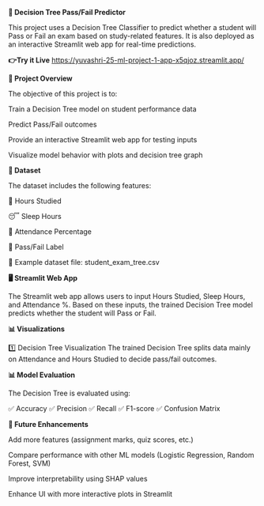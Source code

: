 **🌳 Decision Tree Pass/Fail Predictor**

This project uses a Decision Tree Classifier to predict whether a student will Pass or Fail an exam based on study-related features.
It is also deployed as an interactive Streamlit web app for real-time predictions.

**👉Try it Live** https://yuvashri-25-ml-project-1-app-x5qjoz.streamlit.app/

**📌 Project Overview**

The objective of this project is to:

Train a Decision Tree model on student performance data

Predict Pass/Fail outcomes

Provide an interactive Streamlit web app for testing inputs

Visualize model behavior with plots and decision tree graph

**📂 Dataset**

The dataset includes the following features:

📖 Hours Studied

😴 Sleep Hours

🏫 Attendance Percentage

🎯 Pass/Fail Label

📄 Example dataset file: student_exam_tree.csv


**🖥️ Streamlit Web App**

The Streamlit web app allows users to input Hours Studied, Sleep Hours, and Attendance %.
Based on these inputs, the trained Decision Tree model predicts whether the student will Pass or Fail.



**📊 Visualizations**

1️⃣ Decision Tree Visualization
The trained Decision Tree splits data mainly on Attendance and Hours Studied to decide pass/fail outcomes.



**📊 Model Evaluation**

The Decision Tree is evaluated using:

✅ Accuracy
✅ Precision
✅ Recall
✅ F1-score
✅ Confusion Matrix

**📝 Future Enhancements**

Add more features (assignment marks, quiz scores, etc.)

Compare performance with other ML models (Logistic Regression, Random Forest, SVM)

Improve interpretability using SHAP values

Enhance UI with more interactive plots in Streamlit
